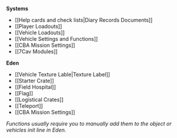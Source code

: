 **Systems**
* [[Help cards and check lists|Diary Records Documents]]
* [[Player Loadouts]]
* [[Vehicle Loadouts]]
* [[Vehicle Settings and Functions]]
* [[CBA Mission Settings]]
* [[7Cav Modules]]

**Eden**
* [[Vehicle Texture Lable|Texture Label]]
* [[Starter Crate]]
* [[Field Hospital]]
* [[Flag]]
* [[Logistical Crates]]
* [[Teleport]]
* [[CBA Mission Settings]]

*Functions usually require you to manually add them to the object or vehicles init line in Eden.*
